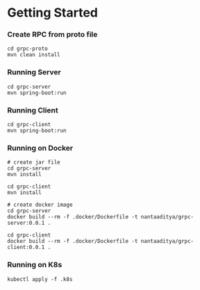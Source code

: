 # Getting Started

### Create RPC from proto file
```shell
cd grpc-proto
mvn clean install
```

### Running Server
```shell
cd grpc-server
mvn spring-boot:run
```

### Running Client
```shell
cd grpc-client
mvn spring-boot:run
```

### Running on Docker
```shell
# create jar file
cd grpc-server
mvn install

cd grpc-client
mvn install

# create docker image
cd grpc-server
docker build --rm -f .docker/Dockerfile -t nantaaditya/grpc-server:0.0.1 .

cd grpc-client
docker build --rm -f .docker/Dockerfile -t nantaaditya/grpc-client:0.0.1 .
```

### Running on K8s
```shell
kubectl apply -f .k8s
```